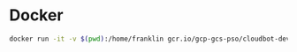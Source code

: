 # Docker

```sh
docker run -it -v $(pwd):/home/franklin gcr.io/gcp-gcs-pso/cloudbot-dev:latest bash
```
